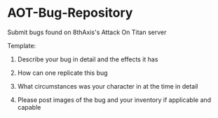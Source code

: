 # AOT-Bug-Repository
Submit bugs found on 8thAxis's Attack On Titan server

Template:

1. Describe your bug in detail and the effects it has

2. How can one replicate this bug

3. What circumstances was your character in at the time in detail

4. Please post images of the bug and your inventory if applicable and capable
